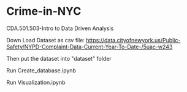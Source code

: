 # Crime-in-NYC
CDA.501.503-Intro to Data Driven Analysis

Down Load Dataset as csv file: https://data.cityofnewyork.us/Public-Safety/NYPD-Complaint-Data-Current-Year-To-Date-/5uac-w243

Then put the dataset into "dataset" folder

Run Create_database.ipynb

Run Visualization.ipynb
